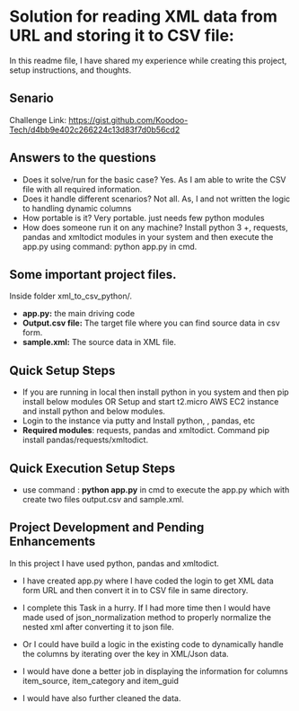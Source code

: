 #  Solution for reading XML data from URL and storing it to CSV file:
In this readme file, I have shared my experience while creating this project, setup instructions, and thoughts.

## Senario

Challenge Link: https://gist.github.com/Koodoo-Tech/d4bb9e402c266224c13d83f7d0b56cd2

## Answers to the questions
- Does it solve/run for the basic case? Yes. As I am able to write the CSV file with all required information.
- Does it handle different scenarios? Not all. As, I and not written the logic to handling dynamic columns
- How portable is it? Very portable. just needs few python modules
- How does someone run it on any machine? Install python 3 +, requests, pandas and xmltodict modules in your system and then execute the app.py using command: python app.py in cmd. 


## Some important project files.
Inside folder xml_to_csv_python/.
- **app.py:**  the main driving code 
- **Output.csv file:** The target file where you can find source data in csv form.
- **sample.xml:** The source data in XML file.

## Quick Setup Steps
- If you are running in local then install python in you system and then pip install below modules OR Setup and start t2.micro AWS EC2 instance and install python and below modules.
- Login to the instance via putty and Install python, , pandas, etc
- **Required modules**: requests, pandas and xmltodict. Command pip install pandas/requests/xmltodict.

## Quick Execution Setup Steps
- use command : **python app.py** in cmd to execute the app.py which with create two files output.csv and sample.xml.

## Project Development and Pending Enhancements

In this project I have used python, pandas and xmltodict.  

- I have created app.py where I have coded the login to get XML data form URL and then convert it in to CSV file in same directory.

- I complete this Task in a hurry. If I had more time then I would have made used of json_normalization method to properly normalize the nested xml after converting it to json file.

- Or I could have build a logic in the existing code to dynamically handle the columns by iterating over the key in XML/Json data.

- I would have done a better job in displaying the information for columns item_source, item_category and item_guid

- I would have also further cleaned the data.


